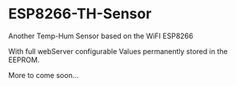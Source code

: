 # ESP8266-TH-Sensor
Another Temp-Hum Sensor based on the WiFI ESP8266

With full webServer configurable Values permanently stored in the EEPROM.

More to come soon...
